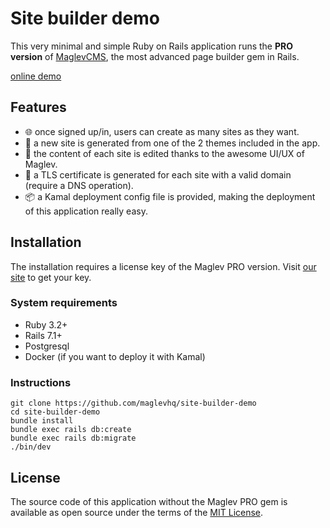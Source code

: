 # Site builder demo

This very minimal and simple Ruby on Rails application runs the **PRO version** of [MaglevCMS](https://www.maglev.dev), the most advanced page builder gem in Rails.

[online demo](https://demo-pro.maglev.dev)

## Features

- 🌐 once signed up/in, users can create as many sites as they want.
- 🎨 a new site is generated from one of the 2 themes included in the app.
- 🤩 the content of each site is edited thanks to the awesome UI/UX of Maglev.
- 🔐 a TLS certificate is generated for each site with a valid domain (require a DNS operation).
- 📦 a Kamal deployment config file is provided, making the deployment of this application really easy.

## Installation

The installation requires a license key of the Maglev PRO version. Visit [our site](https://www.maglev.dev/pricing) to get your key.

### System requirements

- Ruby 3.2+
- Rails 7.1+
- Postgresql
- Docker (if you want to deploy it with Kamal)

### Instructions

```code
git clone https://github.com/maglevhq/site-builder-demo
cd site-builder-demo
bundle install
bundle exec rails db:create
bundle exec rails db:migrate
./bin/dev
```

## License

The source code of this application without the Maglev PRO gem is available as open source under the terms of the [MIT License](https://opensource.org/licenses/MIT).


